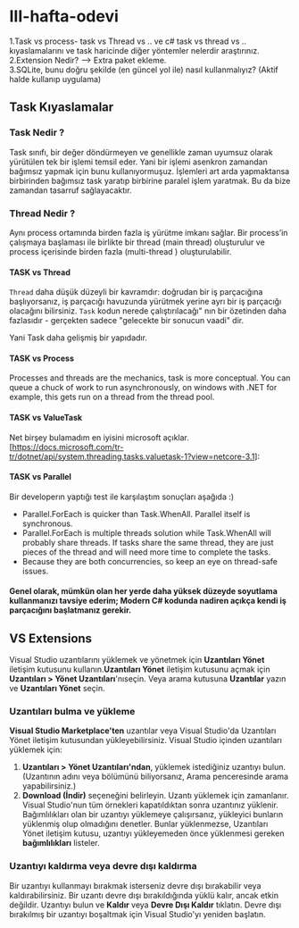 # III-hafta-odevi


1.Task vs process- task vs Thread vs .. ve c# task vs thread vs .. kıyaslamalarını ve task haricinde diğer yöntemler nelerdir araştırınız.
2.Extension Nedir? --> Extra paket ekleme. <br/>
3.SQLite, bunu doğru şekilde (en güncel yol ile) nasıl kullanmalıyız? (Aktif halde kullanıp uygulama)



## Task Kıyaslamalar

### Task Nedir ?

Task sınıfı, bir değer döndürmeyen ve genellikle zaman uyumsuz olarak yürütülen tek bir işlemi temsil eder. Yani bir işlemi asenkron zamandan bağımsız yapmak için bunu kullanıyormuşuz.
İşlemleri art arda yapmaktansa birbirinden bağımsız task yaratıp birbirine paralel işlem yaratmak. Bu da bize zamandan tasarruf sağlayacaktır.

### Thread Nedir ?

Aynı process ortamında birden fazla iş yürütme imkanı sağlar. Bir process’in çalışmaya başlaması ile birlikte bir thread (main thread) oluşturulur ve process içerisinde birden fazla (multi-thread ) oluşturulabilir. 

#### TASK vs Thread
`Thread` daha düşük düzeyli bir kavramdır: doğrudan bir iş parçacığına başlıyorsanız, iş parçacığı havuzunda yürütmek yerine ayrı bir iş parçacığı olacağını bilirsiniz.
`Task` kodun nerede çalıştırılacağı" nın bir özetinden daha fazlasıdır - gerçekten sadece "gelecekte bir sonucun vaadi" dir.

Yani Task daha gelişmiş bir yapıdadır.

#### TASK vs Process

Processes and threads are the mechanics, task is more conceptual. You can queue a chuck of work to run asynchronously, on windows with .NET for example, this gets run on a thread from the thread pool.

#### TASK vs ValueTask

Net birşey bulamadım en iyisini microsoft açıklar.
[https://docs.microsoft.com/tr-tr/dotnet/api/system.threading.tasks.valuetask-1?view=netcore-3.1]: 

#### TASK vs Parallel

Bir developerın yaptığı test ile karşılaştım sonuçları aşağıda :)
- Parallel.ForEach is quicker than Task.WhenAll. Parallel itself is synchronous.
- Parallel.ForEach is multiple threads solution while Task.WhenAll will probably share threads. If tasks share the same thread, they are just pieces of the thread and will need more time to complete the tasks.
- Because they are both concurrencies, so keep an eye on thread-safe issues.

#### Genel olarak, mümkün olan her yerde daha yüksek düzeyde soyutlama kullanmanızı tavsiye ederim; Modern C# kodunda nadiren açıkça kendi iş parçacığını başlatmanız gerekir.


## VS Extensions
Visual Studio uzantılarını yüklemek ve yönetmek için **Uzantıları Yönet** iletişim kutusunu kullanın.**Uzantıları Yönet** iletişim kutusunu açmak için **Uzantıları > Yönet Uzantıları**'nıseçin. Veya arama kutusuna **Uzantılar** yazın ve **Uzantıları Yönet** seçin.


### Uzantıları bulma ve yükleme
**Visual Studio Marketplace'ten** uzantılar veya Visual Studio'da Uzantıları Yönet iletişim kutusundan yükleyebilirsiniz.
Visual Studio içinden uzantıları yüklemek için:
1. **Uzantıları > Yönet Uzantıları'ndan**, yüklemek istediğiniz uzantıyı bulun. (Uzantının adını veya bölümünü biliyorsanız, Arama penceresinde arama yapabilirsiniz.)
2. **Download (İndir)** seçeneğini belirleyin.
Uzantı yüklemek için zamanlanır. Visual Studio'nun tüm örnekleri kapatıldıktan sonra uzantınız yüklenir.
Bağımlılıkları olan bir uzantıyı yüklemeye çalışırsanız, yükleyici bunların yüklenmiş olup olmadığını denetler. Bunlar yüklenmezse, Uzantıları Yönet iletişim kutusu, uzantıyı yükleyemeden önce yüklenmesi gereken **bağımlılıkları** listeler.

### Uzantıyı kaldırma veya devre dışı kaldırma
Bir uzantıyı kullanmayı bırakmak isterseniz devre dışı bırakabilir veya kaldırabilirsiniz. Bir uzantı devre dışı bırakıldığında yüklü kalır, ancak etkin değildir. Uzantıyı bulun ve **Kaldır** veya **Devre Dışı Kaldır** tıklatın. Devre dışı bırakılmış bir uzantıyı boşaltmak için Visual Studio'yı yeniden başlatın.

